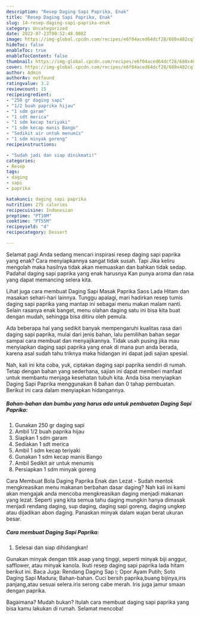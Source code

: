 ```yaml
---
description: "Resep Daging Sapi Paprika, Enak"
title: "Resep Daging Sapi Paprika, Enak"
slug: 14-resep-daging-sapi-paprika-enak
category: Uncategorized
date: 2022-07-23T00:52:48.008Z
image: https://img-global.cpcdn.com/recipes/e6f04aced64dcf28/680x482cq70/daging-sapi-paprika-foto-resep-utama.jpg
hideToc: false
enableToc: true
enableTocContent: false
thumbnail: https://img-global.cpcdn.com/recipes/e6f04aced64dcf28/680x482cq70/daging-sapi-paprika-foto-resep-utama.jpg
cover: https://img-global.cpcdn.com/recipes/e6f04aced64dcf28/680x482cq70/daging-sapi-paprika-foto-resep-utama.jpg
author: Admin
authorAv: notfound
ratingvalue: 3.2
reviewcount: 15
recipeingredient:
- "250 gr daging sapi"
- "1/2 buah paprika hijau"
- "1 sdm garam"
- "1 sdt merica"
- "1 sdm kecap teriyaki"
- "1 sdm kecap manis Bango"
- "Sedikit air untuk menumis"
- "1 sdm minyak goreng"
recipeinstructions:

- "Sudah jadi dan siap dinikmati!"
categories:
- Resep
tags:
- daging
- sapi
- paprika

katakunci: daging sapi paprika 
nutrition: 275 calories
recipecuisine: Indonesian
preptime: "PT10M"
cooktime: "PT55M"
recipeyield: "4"
recipecategory: Dessert

---
```



Selamat pagi Anda sedang mencari inspirasi resep daging sapi paprika yang enak? Cara menyiapkannya sangat tidak susah. Tapi Jika keliru mengolah maka hasilnya tidak akan memuaskan dan bahkan tidak sedap. Padahal daging sapi paprika yang enak harusnya Kan punya aroma dan rasa yang dapat memancing selera kita.


Lihat juga cara membuat Daging Sapi Masak Paprika Saos Lada Hitam dan masakan sehari-hari lainnya. Tunggu apalagi, mari hadirkan resep tumis daging sapi paprika yang mantap ini sebagai menu makan malam nanti. Selain rasanya enak banget, menu olahan daging satu ini bisa kita buat dengan mudah, sehingga bisa ditiru oleh pemula.

Ada beberapa hal yang sedikit banyak mempengaruhi kualitas rasa dari daging sapi paprika, mulai dari jenis bahan, lalu pemilihan bahan segar sampai cara membuat dan menyajikannya. Tidak usah pusing jika mau menyiapkan daging sapi paprika yang enak di mana pun anda berada, karena asal sudah tahu triknya maka hidangan ini dapat jadi sajian spesial.


Nah, kali ini kita coba, yuk, ciptakan daging sapi paprika sendiri di rumah. Tetap dengan bahan yang sederhana, sajian ini dapat memberi manfaat untuk membantu menjaga kesehatan tubuh kita. Anda bisa menyiapkan Daging Sapi Paprika menggunakan 8 bahan dan 0 tahap pembuatan. Berikut ini cara dalam menyiapkan hidangannya.

<!--inarticleads1-->

##### Bahan-bahan dan bumbu yang harus ada untuk pembuatan Daging Sapi Paprika:

1. Gunakan 250 gr daging sapi
1. Ambil 1/2 buah paprika hijau
1. Siapkan 1 sdm garam
1. Sediakan 1 sdt merica
1. Ambil 1 sdm kecap teriyaki
1. Gunakan 1 sdm kecap manis Bango
1. Ambil Sedikit air untuk menumis
1. Persiapkan 1 sdm minyak goreng


Cara Membuat Bola Daging Paprika Enak dan Lezat - Sudah mentok mengkreasikan menu makanan berbahan dasar daging? Nah kali ini kami akan mengajak anda mencoba mengkreasikan daging menjadi makanan yang lezat. Seperti yang kita semua tahu daging mungkin hanya dimasak menjadi rendang daging, sup daging, daging sapi goreng, daging ungkep atau dijadikan abon daging. Panaskan minyak dalam wajan berat ukuran besar. 

<!--inarticleads2-->

##### Cara membuat Daging Sapi Paprika:


1. Selesai dan siap dihidangkan!

Gunakan minyak dengan titik asap yang tinggi, seperti minyak biji anggur, safflower, atau minyak kanola. Ikuti resep daging sapi paprika lada hitam berikut ini. Baca Juga: Rendang Daging Sap i; Opor Ayam Putih; Soto Daging Sapi Madura; Bahan-bahan. Cuci bersih paprika,buang bijinya,iris panjang,atau sesuai selera.iris serong cabe merah. Iris juga jamur smaan dengan paprika. 

Bagaimana? Mudah bukan? Itulah cara membuat daging sapi paprika yang bisa kamu lakukan di rumah. Selamat mencoba!
